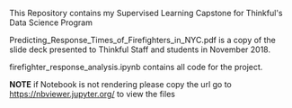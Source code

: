 This Repository contains my Supervised Learning Capstone for Thinkful's Data Science Program

Predicting_Response_Times_of_Firefighters_in_NYC.pdf is a copy of the slide deck presented to Thinkful Staff and students in November 2018.

firefighter_response_analysis.ipynb contains all code for the project.


**NOTE** if Notebook is not rendering please copy the url go to https://nbviewer.jupyter.org/ to view the files
